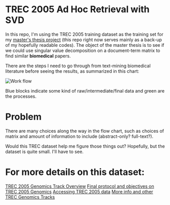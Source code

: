 # TREC 2005 Ad Hoc Retrieval with SVD 

In this repo, I'm using the TREC 2005 training dataset as the training set for my [master's thesis project](https://github.com/santina/masterthesis) (this repo right now serves mainly as a back-up of my hopefully readable codes). The object of the master thesis is to see if we could use singular value decomposition on a document-term matrix to find similar **biomedical** papers. 

There are the steps I need to go through from text-mining biomedical literature before seeing the results, as summarized in this chart: 

![Work flow](images/Textminig_flowchart.png)

Blue blocks indicate some kind of raw/intermediate/final data and green are the processes.  

# Problem

There are many choices along the way in the flow chart, such as choices of matrix and amount of information to include (abstract-only? full-text?). 

Would this TREC dataset help me figure those things out? Hopefully, but the dataset is quite small. I'll have to see. 


# For more details on this dataset: 
[TREC 2005 Genomics Track Overview](http://trec.nist.gov/pubs/trec14/papers/GEO.OVERVIEW.pdf)
[Final protocol and objectives on TREC 2005 Genomics](http://skynet.ohsu.edu/trec-gen/2005protocol.html)
[Accessing TREC 2005 data](http://skynet.ohsu.edu/trec-gen/2005data.html)
[More info and other TREC Genomics Tracks](http://skynet.ohsu.edu/trec-gen/index.html)